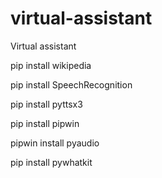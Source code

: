 # virtual-assistant
Virtual assistant

pip install wikipedia

pip install SpeechRecognition

pip install pyttsx3

pip install pipwin

pipwin install pyaudio

pip install pywhatkit
